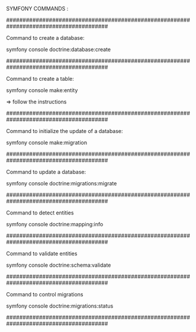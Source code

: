 SYMFONY COMMANDS :

#######################################################################################

Command to create a database:

symfony console doctrine:database:create

#######################################################################################

Command to create a table:

symfony console make:entity

 => follow the instructions

#######################################################################################

Command to initialize the update of a database:

symfony console make:migration

#######################################################################################

Command to update a database:

symfony console doctrine:migrations:migrate

#######################################################################################

Command to detect entities

symfony console doctrine:mapping:info

#######################################################################################

Command to validate entities

symfony console doctrine:schema:validate

#######################################################################################

Command to control migrations

symfony console doctrine:migrations:status

#######################################################################################
